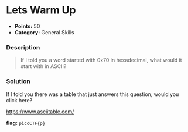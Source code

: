 # Lets Warm Up
* **Points:** 50
* **Category:** General Skills

### Description
> If I told you a word started with 0x70 in hexadecimal, what would it start with in ASCII?

### Solution
If I told you there was a table that just answers this question, would you click here? 

https://www.asciitable.com/

**flag:**
`picoCTF{p}`
